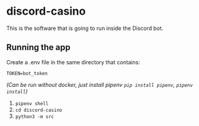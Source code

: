 # discord-casino

This is the software that is going to run inside the Discord bot.

## Running the app

Create a .env file in the same directory that contains:
```
TOKEN=bot_token
```

_(Can be run without docker, just install pipenv `pip install pipenv`, `pipenv install`)_

1. `pipenv shell`
2. `cd discord-casino`
3. `python3 -m src`
